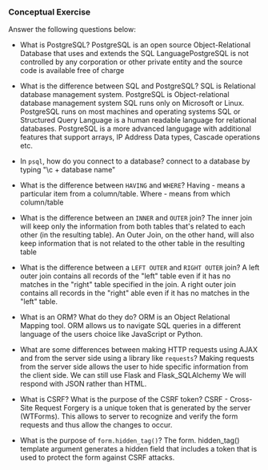 ### Conceptual Exercise

Answer the following questions below:

- What is PostgreSQL?
PostgreSQL is an open source Object-Relational Database that uses and extends the SQL LanguagePostgreSQL is not controlled by any corporation or other private entity and the source code is available free of charge

- What is the difference between SQL and PostgreSQL?
SQL is Relational database management system. PostgreSQL is Object-relational database management system
SQL runs only on Microsoft or Linux. PostgreSQL runs on most machines and operating systems
SQL or Structured Query Language is a human readable language for relational databases. PostgreSQL is a more advanced langugage with additional features that support arrays, IP Address Data types, Cascade operations etc.

- In `psql`, how do you connect to a database?
connect to a database by typing "\c + database name"

- What is the difference between `HAVING` and `WHERE`?
Having - means a particular item from a column/table. Where - means from which column/table

- What is the difference between an `INNER` and `OUTER` join?
The inner join will keep only the information from both tables that's related to each other (in the resulting table). An Outer Join, on the other hand, will also keep information that is not related to the other table in the resulting table

- What is the difference between a `LEFT OUTER` and `RIGHT OUTER` join?
A left outer join contains all records of the "left" table even if it has no matches in the "right" table specified in the join. A right outer join contains all records in the "right" able even if it has no matches in the "left" table.

- What is an ORM? What do they do?
ORM is an Object Relational Mapping tool. ORM allows us to navigate SQL queries in a different language of the users choice like JavaScript or Python.

- What are some differences between making HTTP requests using AJAX 
  and from the server side using a library like `requests`?
Making requests from the server side allows the user to hide specific information from the client side.
  We can still use Flask and Flask_SQLAlchemy
  We will respond with JSON rather than HTML.

- What is CSRF? What is the purpose of the CSRF token?
CSRF - Cross-Site Request Forgery is a unique token that is generated by the server (WTForms). This allows to server to recognize and verify the form requests and thus allow the changes to occur.

- What is the purpose of `form.hidden_tag()`?
The form. hidden_tag() template argument generates a hidden field that includes a token that is used to protect the form against CSRF attacks.
